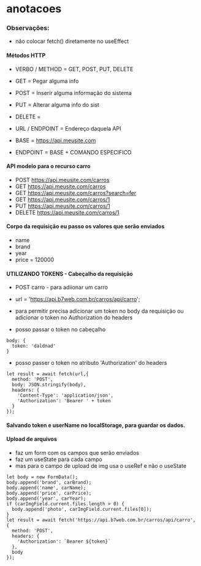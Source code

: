 # anotacoes

### Observações:
- não colocar fetch() diretamente no useEffect

#### Métodos HTTP
- VERBO / METHOD = GET, POST, PUT, DELETE
- GET = Pegar alguma info
- POST = Inserir alguma informação do sistema
- PUT = Alterar alguma info do sist
- DELETE = 

- URL / ENDPOINT = Endereço daquela API
- BASE = https://api.meusite.com
- ENDPOINT = BASE + COMANDO ESPECIFICO

#### API modelo para o recurso carro
- POST https://api.meusite.com/carros
- GET https://api.meusite.com/carros
- GET https://api.meusite.com/carros?search=fer
- GET https://api.meusite.com/carros/1
- PUT https://api.meusite.com/carros/1
- DELETE https://api.meusite.com/carros/1

#### Corpo da requisição eu passo os valores que serão enviados
- name
- brand
- year
- price = 120000

#### UTILIZANDO TOKENS - Cabeçalho da requisição
- POST carro - para adiionar um carro
- url = 'https://api.b7web.com.br/carros/api/carro';
- para permitir precisa adicionar um token no body da requisição ou adicionar o token no Authorization do headers

- posso passar o token no cabeçalho
```
body: {
  token: 'daldnad'
}
```
- posso passer o token no atributo 'Authorization' do headers 
```
let result = await fetch(url,{
  method: 'POST',
  body: JSON.stringify(body),
  headers: {
    'Content-Type': 'application/json',
    'Authorization': 'Bearer ' + token
  }
});
```

#### Salvando token e userName no localStorage, para guardar os dados.


#### Upload de arquivos
- faz um form com os campos que serão enviados
- faz um useState para cada campo
- mas para o campo de upload de img usa o useRef e não o useState
```
let body = new FormData();
body.append('brand', carBrand);
body.append('name', carName);
body.append('price', carPrice);
body.append('year', carYear);
if (carImgField.current.files.length > 0) {
  body.append('photo', carImgField.current.files[0]);
}
let result = await fetch('https://api.b7web.com.br/carros/api/carro', {
  method: 'POST',
  headers: {
    'Authorization': `Bearer ${token}`
  },
  body
});
```